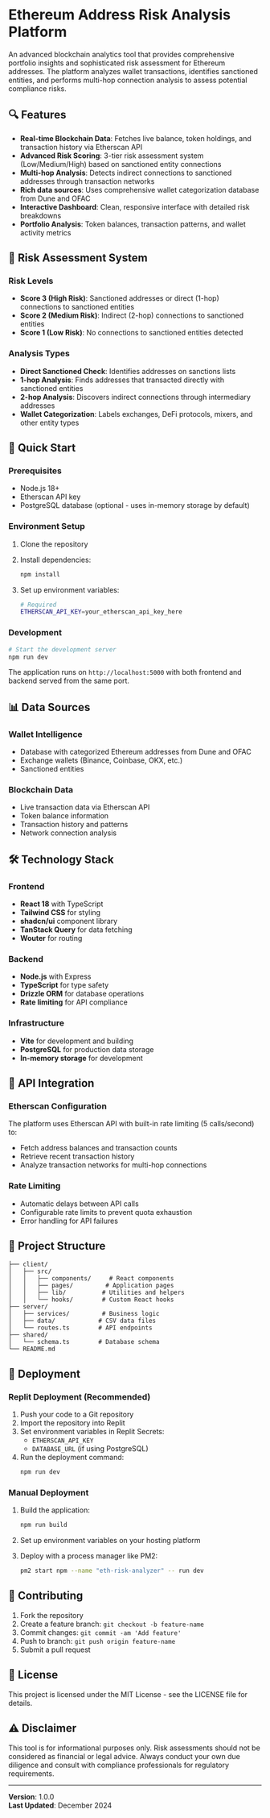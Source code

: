 # Ethereum Address Risk Analysis Platform

An advanced blockchain analytics tool that provides comprehensive portfolio insights and sophisticated risk assessment for Ethereum addresses. The platform analyzes wallet transactions, identifies sanctioned entities, and performs multi-hop connection analysis to assess potential compliance risks.

## 🔍 Features

- **Real-time Blockchain Data**: Fetches live balance, token holdings, and transaction history via Etherscan API
- **Advanced Risk Scoring**: 3-tier risk assessment system (Low/Medium/High) based on sanctioned entity connections
- **Multi-hop Analysis**: Detects indirect connections to sanctioned addresses through transaction networks
- **Rich data sources**: Uses comprehensive wallet categorization database from Dune and OFAC
- **Interactive Dashboard**: Clean, responsive interface with detailed risk breakdowns
- **Portfolio Analysis**: Token balances, transaction patterns, and wallet activity metrics

## 🎯 Risk Assessment System

### Risk Levels
- **Score 3 (High Risk)**: Sanctioned addresses or direct (1-hop) connections to sanctioned entities
- **Score 2 (Medium Risk)**: Indirect (2-hop) connections to sanctioned entities
- **Score 1 (Low Risk)**: No connections to sanctioned entities detected

### Analysis Types
- **Direct Sanctioned Check**: Identifies addresses on sanctions lists
- **1-hop Analysis**: Finds addresses that transacted directly with sanctioned entities
- **2-hop Analysis**: Discovers indirect connections through intermediary addresses
- **Wallet Categorization**: Labels exchanges, DeFi protocols, mixers, and other entity types

## 🚀 Quick Start

### Prerequisites
- Node.js 18+ 
- Etherscan API key
- PostgreSQL database (optional - uses in-memory storage by default)

### Environment Setup
1. Clone the repository
2. Install dependencies:
   ```bash
   npm install
   ```

3. Set up environment variables:
   ```bash
   # Required
   ETHERSCAN_API_KEY=your_etherscan_api_key_here
   

### Development
```bash
# Start the development server
npm run dev
```

The application runs on `http://localhost:5000` with both frontend and backend served from the same port.


## 📊 Data Sources

### Wallet Intelligence
- Database with categorized Ethereum addresses from Dune and OFAC
- Exchange wallets (Binance, Coinbase, OKX, etc.)
- Sanctioned entities

### Blockchain Data
- Live transaction data via Etherscan API
- Token balance information
- Transaction history and patterns
- Network connection analysis

## 🛠 Technology Stack

### Frontend
- **React 18** with TypeScript
- **Tailwind CSS** for styling
- **shadcn/ui** component library
- **TanStack Query** for data fetching
- **Wouter** for routing

### Backend
- **Node.js** with Express
- **TypeScript** for type safety
- **Drizzle ORM** for database operations
- **Rate limiting** for API compliance

### Infrastructure
- **Vite** for development and building
- **PostgreSQL** for production data storage
- **In-memory storage** for development

## 🔧 API Integration

### Etherscan Configuration
The platform uses Etherscan API with built-in rate limiting (5 calls/second) to:
- Fetch address balances and transaction counts
- Retrieve recent transaction history
- Analyze transaction networks for multi-hop connections

### Rate Limiting
- Automatic delays between API calls
- Configurable rate limits to prevent quota exhaustion
- Error handling for API failures

## 📁 Project Structure

```
├── client/
│   ├── src/
│   │   ├── components/     # React components
│   │   ├── pages/         # Application pages
│   │   ├── lib/          # Utilities and helpers
│   │   └── hooks/        # Custom React hooks
├── server/
│   ├── services/         # Business logic
│   ├── data/            # CSV data files
│   └── routes.ts        # API endpoints
├── shared/
│   └── schema.ts        # Database schema
└── README.md
```

## 🚀 Deployment

### Replit Deployment (Recommended)
1. Push your code to a Git repository
2. Import the repository into Replit
3. Set environment variables in Replit Secrets:
   - `ETHERSCAN_API_KEY`
   - `DATABASE_URL` (if using PostgreSQL)
4. Run the deployment command:
   ```bash
   npm run dev
   ```

### Manual Deployment
1. Build the application:
   ```bash
   npm run build
   ```

2. Set up environment variables on your hosting platform

3. Deploy with a process manager like PM2:
   ```bash
   pm2 start npm --name "eth-risk-analyzer" -- run dev
   ```

## 🤝 Contributing

1. Fork the repository
2. Create a feature branch: `git checkout -b feature-name`
3. Commit changes: `git commit -am 'Add feature'`
4. Push to branch: `git push origin feature-name`
5. Submit a pull request

## 📄 License

This project is licensed under the MIT License - see the LICENSE file for details.

## ⚠️ Disclaimer

This tool is for informational purposes only. Risk assessments should not be considered as financial or legal advice. Always conduct your own due diligence and consult with compliance professionals for regulatory requirements.

---

**Version**: 1.0.0  
**Last Updated**: December 2024